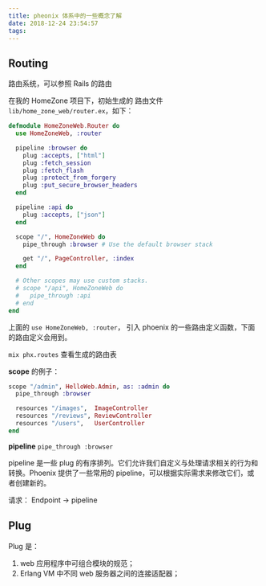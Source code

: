 ```yaml
---
title: pheonix 体系中的一些概念了解
date: 2018-12-24 23:54:57
tags:
---
```


## Routing

路由系统，可以参照 Rails 的路由

在我的 HomeZone 项目下，初始生成的 路由文件 `lib/home_zone_web/router.ex`，如下：

```elixir
defmodule HomeZoneWeb.Router do
  use HomeZoneWeb, :router

  pipeline :browser do
    plug :accepts, ["html"]
    plug :fetch_session
    plug :fetch_flash
    plug :protect_from_forgery
    plug :put_secure_browser_headers
  end

  pipeline :api do
    plug :accepts, ["json"]
  end

  scope "/", HomeZoneWeb do
    pipe_through :browser # Use the default browser stack

    get "/", PageController, :index
  end

  # Other scopes may use custom stacks.
  # scope "/api", HomeZoneWeb do
  #   pipe_through :api
  # end
end
```

上面的 `use HomeZoneWeb, :router`， 引入 phoenix 的一些路由定义函数，下面的路由定义会用到。

`mix phx.routes` 查看生成的路由表


**scope** 的例子：

```elixir
scope "/admin", HelloWeb.Admin, as: :admin do
  pipe_through :browser

  resources "/images",  ImageController
  resources "/reviews", ReviewController
  resources "/users",   UserController
end
```

**pipeline**  `pipe_through :browser`

pipeline 是一些 plug 的有序排列。它们允许我们自定义与处理请求相关的行为和转换。Phoenix 提供了一些常用的 pipeline，可以根据实际需求来修改它们，或者创建新的。

请求： Endpoint -> pipeline




## Plug

Plug 是：
1. web 应用程序中可组合模块的规范；
2. Erlang VM 中不同 web 服务器之间的连接适配器；

